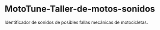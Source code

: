 # MotoTune-Taller-de-motos-sonidos
Identificador de sonidos de posibles fallas mecánicas de motocicletas.
